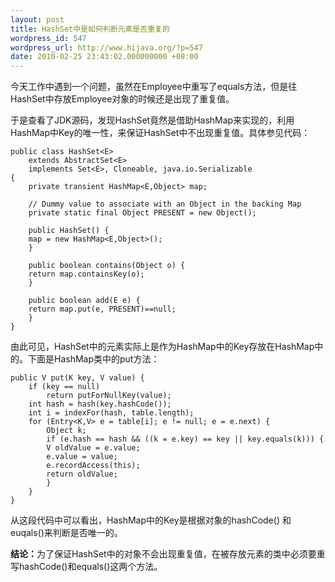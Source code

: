 ```yaml
---
layout: post
title: HashSet中是如何判断元素是否重复的
wordpress_id: 547
wordpress_url: http://www.hijava.org/?p=547
date: 2010-02-25 23:43:02.000000000 +08:00
---
```

今天工作中遇到一个问题，虽然在Employee中重写了equals方法，但是往HashSet中存放Employee对象的时候还是出现了重复值。

于是查看了JDK源码，发现HashSet竟然是借助HashMap来实现的，利用HashMap中Key的唯一性，来保证HashSet中不出现重复值。具体参见代码：

	public class HashSet<E>
	    extends AbstractSet<E>
	    implements Set<E>, Cloneable, java.io.Serializable
	{
	    private transient HashMap<E,Object> map;

	    // Dummy value to associate with an Object in the backing Map
	    private static final Object PRESENT = new Object();

	    public HashSet() {
		map = new HashMap<E,Object>();
	    }

	    public boolean contains(Object o) {
		return map.containsKey(o);
	    }

	    public boolean add(E e) {
		return map.put(e, PRESENT)==null;
	    }
	}


由此可见，HashSet中的元素实际上是作为HashMap中的Key存放在HashMap中的。下面是HashMap类中的put方法：

	public V put(K key, V value) {
		if (key == null)
		    return putForNullKey(value);
		int hash = hash(key.hashCode());
		int i = indexFor(hash, table.length);
		for (Entry<K,V> e = table[i]; e != null; e = e.next) {
		    Object k;
		    if (e.hash == hash && ((k = e.key) == key || key.equals(k))) {
			V oldValue = e.value;
			e.value = value;
			e.recordAccess(this);
			return oldValue;
		    }
		}
	}

从这段代码中可以看出，HashMap中的Key是根据对象的hashCode() 和 euqals()来判断是否唯一的。

<strong>结论：</strong>为了保证HashSet中的对象不会出现重复值，在被存放元素的类中必须要重写hashCode()和equals()这两个方法。
